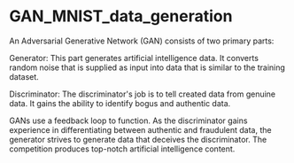 # GAN_MNIST_data_generation
An Adversarial Generative Network (GAN) consists of two primary parts:

Generator: This part generates artificial intelligence data. It converts random noise that is supplied as input into data that is similar to the training dataset.

Discriminator: The discriminator's job is to tell created data from genuine data. It gains the ability to identify bogus and authentic data.

GANs use a feedback loop to function. As the discriminator gains experience in differentiating between authentic and fraudulent data, the generator strives to generate data that deceives the discriminator. The competition produces top-notch artificial intelligence content.
